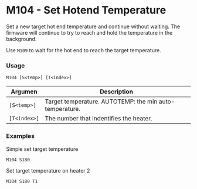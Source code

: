 <!--
Copyright (C) 2016,2017  Kevin O'Connor <kevin@koconnor.net>

This file may be distributed under the terms of the GNU GPLv3 license.

based on Marlin Firmware Documentation.
Copyright (C) 2016, 2017 MarlinFirmware [https://github.com/MarlinFirmware/Marlin]
-->

# M104 - Set Hotend Temperature

Set a new target hot end temperature and continue without waiting. The firmware will continue to try to reach and hold the temperature in the background.

Use `M109` to wait for the hot end to reach the target temperature.


### Usage

``` M104 [S<temp>] [T<index>] ```

| Argumen      | Description |
| ------------ | ----------- |
| `[S<temp>]`  | Target temperature. AUTOTEMP: the min auto-temperature. |
| `[T<index>]` | The number that indentifies the heater. |


### Examples

Simple set target temperature

```M104 S180```

Set target temperature on heater 2

```M104 S180 T1```


